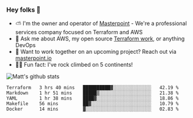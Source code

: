 

### Hey folks 👋

- ⛅️ I'm the owner and operator of [Masterpoint](https://masterpoint.io) - We're a professional services company focused on Terraform and AWS
- 💬 Ask me about AWS, my open source [Terraform work](https://github.com/masterpointio?q=terraform&type=&language=hcl), or anything DevOps
- 🔨 Want to work together on an upcoming project? Reach out via [masterpoint.io](https://masterpoint.io)
- 🧗‍♂️ Fun fact: I've rock climbed on 5 continents! 


![Matt's github stats](https://github-readme-stats.vercel.app/api?username=Gowiem&count_private=true&theme=cobalt&show_icons=true)

<!--START_SECTION:waka-->
```text
Terraform   3 hrs 40 mins   ██████████▓░░░░░░░░░░░░░░   42.19 % 
Markdown    1 hr 51 mins    █████▒░░░░░░░░░░░░░░░░░░░   21.38 % 
YAML        1 hr 38 mins    ████▓░░░░░░░░░░░░░░░░░░░░   18.86 % 
Makefile    56 mins         ██▓░░░░░░░░░░░░░░░░░░░░░░   10.79 % 
Docker      14 mins         ▓░░░░░░░░░░░░░░░░░░░░░░░░   02.83 % 
```
<!--END_SECTION:waka-->
